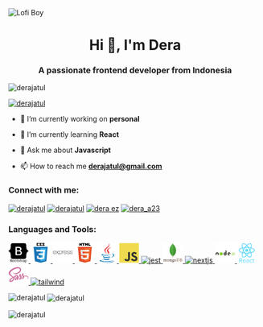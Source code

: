 <img src="https://i.buddyku.id/banner/2023/04/16/107099/107099.jpeg" alt="Lofi Boy">

<h1 align="center">Hi 👋, I'm Dera</h1>
<h3 align="center">A passionate frontend developer from Indonesia</h3>

<p align="left"> <img src="https://komarev.com/ghpvc/?username=derajatul&label=Profile%20views&color=0e75b6&style=flat" alt="derajatul" /> </p>

<p align="left"> <a href="https://twitter.com/derajatul" target="blank"><img src="https://img.shields.io/twitter/follow/derajatul?logo=twitter&style=for-the-badge" alt="derajatul" /></a> </p>

- 🔭 I’m currently working on **personal**

- 🌱 I’m currently learning **React**

- 💬 Ask me about **Javascript**

- 📫 How to reach me **derajatul@gmail.com**

<h3 align="left">Connect with me:</h3>
<p align="left">
<a href="https://twitter.com/derajatul" target="blank"><img align="center" src="https://raw.githubusercontent.com/rahuldkjain/github-profile-readme-generator/master/src/images/icons/Social/twitter.svg" alt="derajatul" height="30" width="40" /></a>
<a href="https://linkedin.com/in/derajatul" target="blank"><img align="center" src="https://raw.githubusercontent.com/rahuldkjain/github-profile-readme-generator/master/src/images/icons/Social/linked-in-alt.svg" alt="derajatul" height="30" width="40" /></a>
<a href="https://fb.com/dera ez" target="blank"><img align="center" src="https://raw.githubusercontent.com/rahuldkjain/github-profile-readme-generator/master/src/images/icons/Social/facebook.svg" alt="dera ez" height="30" width="40" /></a>
<a href="https://instagram.com/dera_a23" target="blank"><img align="center" src="https://raw.githubusercontent.com/rahuldkjain/github-profile-readme-generator/master/src/images/icons/Social/instagram.svg" alt="dera_a23" height="30" width="40" /></a>
</p>

<h3 align="left">Languages and Tools:</h3>
<p align="left"> <a href="https://getbootstrap.com" target="_blank" rel="noreferrer"> <img src="https://raw.githubusercontent.com/devicons/devicon/master/icons/bootstrap/bootstrap-plain-wordmark.svg" alt="bootstrap" width="40" height="40"/> </a> <a href="https://www.w3schools.com/css/" target="_blank" rel="noreferrer"> <img src="https://raw.githubusercontent.com/devicons/devicon/master/icons/css3/css3-original-wordmark.svg" alt="css3" width="40" height="40"/> </a> <a href="https://expressjs.com" target="_blank" rel="noreferrer"> <img src="https://raw.githubusercontent.com/devicons/devicon/master/icons/express/express-original-wordmark.svg" alt="express" width="40" height="40"/> </a> <a href="https://www.w3.org/html/" target="_blank" rel="noreferrer"> <img src="https://raw.githubusercontent.com/devicons/devicon/master/icons/html5/html5-original-wordmark.svg" alt="html5" width="40" height="40"/> </a> <a href="https://www.java.com" target="_blank" rel="noreferrer"> <img src="https://raw.githubusercontent.com/devicons/devicon/master/icons/java/java-original.svg" alt="java" width="40" height="40"/> </a> <a href="https://developer.mozilla.org/en-US/docs/Web/JavaScript" target="_blank" rel="noreferrer"> <img src="https://raw.githubusercontent.com/devicons/devicon/master/icons/javascript/javascript-original.svg" alt="javascript" width="40" height="40"/> </a> <a href="https://jestjs.io" target="_blank" rel="noreferrer"> <img src="https://www.vectorlogo.zone/logos/jestjsio/jestjsio-icon.svg" alt="jest" width="40" height="40"/> </a> <a href="https://www.mongodb.com/" target="_blank" rel="noreferrer"> <img src="https://raw.githubusercontent.com/devicons/devicon/master/icons/mongodb/mongodb-original-wordmark.svg" alt="mongodb" width="40" height="40"/> </a> <a href="https://nextjs.org/" target="_blank" rel="noreferrer"> <img src="https://cdn.worldvectorlogo.com/logos/nextjs-2.svg" alt="nextjs" width="40" height="40"/> </a> <a href="https://nodejs.org" target="_blank" rel="noreferrer"> <img src="https://raw.githubusercontent.com/devicons/devicon/master/icons/nodejs/nodejs-original-wordmark.svg" alt="nodejs" width="40" height="40"/> </a> <a href="https://reactjs.org/" target="_blank" rel="noreferrer"> <img src="https://raw.githubusercontent.com/devicons/devicon/master/icons/react/react-original-wordmark.svg" alt="react" width="40" height="40"/> </a> <a href="https://sass-lang.com" target="_blank" rel="noreferrer"> <img src="https://raw.githubusercontent.com/devicons/devicon/master/icons/sass/sass-original.svg" alt="sass" width="40" height="40"/> </a> <a href="https://tailwindcss.com/" target="_blank" rel="noreferrer"> <img src="https://www.vectorlogo.zone/logos/tailwindcss/tailwindcss-icon.svg" alt="tailwind" width="40" height="40"/> </a> </p>

<p><img align="left" src="https://github-readme-stats.vercel.app/api/top-langs?username=derajatul&show_icons=true&theme=tokyonight&locale=en&layout=compact" alt="derajatul" /></p>

<p>&nbsp;<img align="center" src="https://github-readme-stats.vercel.app/api?username=derajatul&show_icons=true&theme=tokyonight&locale=en" alt="derajatul" /></p>

<p><img align="center" src="https://github-readme-streak-stats.herokuapp.com/?user=derajatul&theme=dark" alt="derajatul" /></p>

